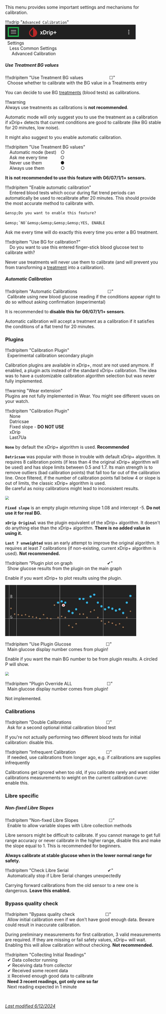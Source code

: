 This menu provides some important settings and mechanisms for calibration.

!!!xdrip "`Advanced Calibration`"  
    <img src="../../images/hamburger_menu.png" style="zoom:75%;" />  
    &ensp;Settings  
    &emsp;Less Common Settings  
    &emsp;&ensp;Advanced Calibration

##### Use Treatment BG values

!!!xdripitem "Use Treatment BG values&emsp;&emsp;&emsp;&emsp;&emsp;&emsp;☐"  
    &ensp;Choose whether to calibrate with the BG value in a Treatments entry  

You can decide to use BG [treatments](../../use/mainUI/#treatments) (blood tests) as calibrations.

!!!warning  
    Always use treatments as calibrations is **not recommended**.

Automatic mode will only suggest you to use the treatment as a calibration if xDrip+ detects that current conditions are good to calibrate (like BG stable for 20 minutes, low noise).

It might also suggest to you enable automatic calibration.  

!!!xdripitem "Use Treatment BG values"  
    &emsp;Automatic mode (best)&emsp;○  
    &emsp;Ask me every time&emsp;&emsp;&emsp;○  
    &emsp;Never use them&nbsp;&emsp;&emsp;&emsp;&emsp;●  
    &emsp;Always use them&nbsp;&ensp;&emsp;&emsp;&emsp;○ 

**It is not recommended to use this feature with G6/G7/1/1+ sensors.**

!!!xdripitem "Enable automatic calibration"  
    &emsp;Entered blood tests which occur during flat trend periods can automatically be used to recalibrate after 20 minutes. This should provide the most accurate method to calibrate with.  
    
    &ensp;Do you want to enable this feature?  
    
    &emsp;`NO`&emsp;&emsp;&emsp;&emsp;YES, ENABLE

Ask me every time will do exactly this every time you enter a BG treatment.

!!!xdripitem "Use BG for calibration?"  
    &emsp;Do you want to use this entered finger-stick blood glucose test to calibrate with?  

Never use treatments will never use them to calibrate (and will prevent you from transforming a [treatment](../../use/mainUI/#treatments) into a calibration).

##### Automatic Calibration

!!!xdripitem "Automatic Calibrations&emsp;&emsp;&emsp;&emsp;&emsp;&emsp;&emsp;☐"  
    &ensp;Calibrate using new blood glucose reading if the conditions appear right to do so without asking confirmation (experimental)  


It is recommended to **disable this for G6/G7/1/1+ sensors**.

Automatic calibration will accept a treatment as a calibration if it satisfies the conditions of a flat trend for 20 minutes.

### Plugins

!!!xdripitem "Calibration Plugin"  
    &ensp;Experimental calibration secondary plugin  

Calibration plugins are available in xDrip+, most are not used anymore.  If enabled, a plugin acts instead of the standard xDrip+ calibration. The idea was to have a customizable calibration algorithm selection but was never fully implemented.

!!!warning "Wear extension"  
    Plugins are not fully implemented in Wear. You might see different vaues on your watch.

!!!xdripitem "Calibration Plugin"  
    &emsp;None  
    &emsp;Datricsae  
    &emsp;Fixed slope - **DO NOT USE**  
    &emsp;xDrip   
    &emsp;Last7Ua

**`None`** by default the xDrip+ algorithm is used. **Recommended**

**`Datricsae`** was popular with those in trouble with default xDrip+ algorithm. It requires 8 calibration points (if less than 4 the original xDrip+ algorithm will be used) and has slope limits between 0.5 and 1.7. Its main strength is to remove outliers (bad calibration points) that fall too far out of the calibration line. Once filtered, if the number of calibration points fall below 4 or slope is out of limits, the classic xDrip+ algorithm is used.  
Be careful as noisy calibrations might lead to inconsistent results.

<img src="../images/M-S-LCS-AC3d.png" style="zoom:75%;" />

**`Fixed slope`** is an empty plugin returning slope 1.08 and intercept -5. **Do not use it for real BG.**

**`xDrip Original`** was the plugin equivalent of the xDrip+ algorithm. It doesn't do anything else than the xDrip+ algorithm. **There is no added value in using it.**

**`Last 7 unweighted`** was an early attempt to improve the original algorithm. It requires at least 7 calibrations (if non-existing, current xDrip+ algorithm is used). **Not recommended.**

!!!xdripitem "Plugin plot on graph&emsp;&emsp;&emsp;&emsp;&emsp;&emsp;&emsp;&emsp;✔"  
    &ensp;Show glucose results from the plugin on the main graph  

Enable if you want xDrip+ to plot results using the plugin.

<img src="../../use/images/M-S-DS2l2.png" style="zoom:75%;" />

!!!xdripitem "Use Plugin Glucose&emsp;&emsp;&emsp;&emsp;&emsp;&emsp;&emsp;&emsp;☐"  
    &ensp;Main glucose display number comes from plugin!  

Enable if you want the main BG number to be from plugin results. A circled P will show.

<img src="../images/M-S-LCS-AC5a.png" style="zoom:75%;" />

!!!xdripitem "Plugin Override ALL&emsp;&emsp;&emsp;&emsp;&emsp;&emsp;&emsp;&emsp;☐"  
    &ensp;Main glucose display number comes from plugin!  

Not implemented.

### Calibrations

!!!xdripitem "Double Calibrations&emsp;&emsp;&emsp;&emsp;&emsp;&emsp;&emsp;&emsp;☐"  
    &ensp;Ask for a second optional initial calibration blood test  

If you're not actually performing two different blood tests for initial calibration: disable this.

!!!xdripitem "Infrequent Calibration&emsp;&emsp;&emsp;&emsp;&emsp;&emsp;&emsp;☐"  
    &ensp;If needed, use calibrations from longer ago, e.g. if calibrations are supplies infrequently  

Calibrations get ignored when too old, if you calibrate rarely and want older calibrations measurements to weight on the current calibration curve: enable this. 

### Libre specific

##### Non-fixed Libre Slopes

!!!xdripitem "Non-fixed Libre Slopes&emsp;&emsp;&emsp;&emsp;&emsp;&emsp;&emsp;☐"  
    &ensp;Enable to allow variable slopes with Libre collection methods  

Libre sensors might be difficult to calibrate. If you cannot manage to get full range accuracy or never calibrate in the higher range, disable this and make the slope equal to 1. This is recommended for beginners.

**Always calibrate at stable glucose when in the lower normal range for safety.**

!!!xdripitem "Check Libre Serial&emsp;&emsp;&emsp;&emsp;&emsp;&emsp;&emsp;&emsp;&emsp;✔"  
    &ensp;Automatically stop if Libre Serial changes unexpectedly  

Carrying forward calibrations from the old sensor to a new one is dangerous. **Leave this enabled.**

### Bypass quality check

!!!xdripitem "Bypass quality check&emsp;&emsp;&emsp;&emsp;&emsp;&emsp;&emsp;☐"  
    &ensp;Allow initial calibration even if we don't have good enough data. Beware could result in inaccurate calibration.  

During preliminary measurements for first calibration, 3 valid measurements are required. If they are missing or fail safety values, xDrip+ will wait. Enabling this will allow calibration without checking. **Not recommended.**

!!!xdripitem "Collecting Initial Readings"  
    &ensp;✔ Data collector running  
    &ensp;✔ Receiving data from collector  
    &ensp;✔ Received some recent data  
    &ensp;⧖ Received enough good data to calibrate  
    &ensp;**Need 3 recent readings, got only one so far**  
    &ensp;Next reading expected in 1 minute 

</br>

[*Last modified 6/12/2024*](https://github.com/NightscoutFoundation/xDrip/releases/tag/2024.11.26)
